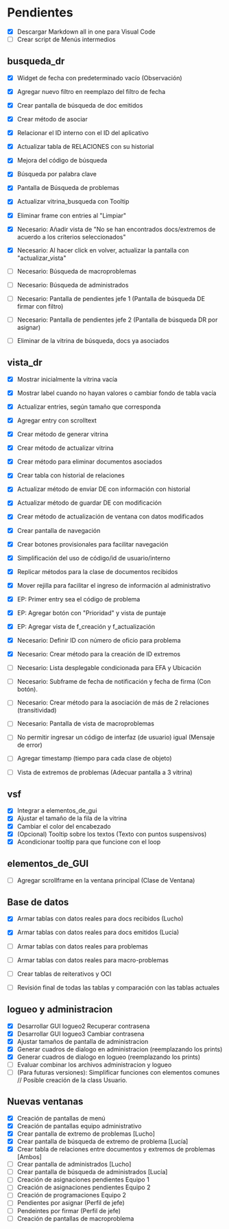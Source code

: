 # Pendientes
- [x] Descargar Markdown all in one para Visual Code
- [ ] Crear script de Menús intermedios

## busqueda_dr
- [x] Widget de fecha con predeterminado vacío (Observación)
- [x] Agregar nuevo filtro en reemplazo del filtro de fecha
- [x] Crear pantalla de búsqueda de doc emitidos
- [x] Crear método de asociar
- [x] Relacionar el ID interno con el ID del aplicativo
- [x] Actualizar tabla de RELACIONES con su historial
- [x] Mejora del código de búsqueda
- [x] Búsqueda por palabra clave
- [x] Pantalla de Búsqueda de problemas
- [x] Actualizar vitrina_busqueda con Tooltip
- [x] Eliminar frame con entries al "Limpiar"

- [x] Necesario: Añadir vista de "No se han encontrados docs/extremos de acuerdo a los criterios seleccionados"
- [x] Necesario: Al hacer click en volver, actualizar la pantalla con "actualizar_vista"
- [ ] Necesario: Búsqueda de macroproblemas
- [ ] Necesario: Búsqueda de administrados
- [ ] Necesario: Pantalla de pendientes jefe 1 (Pantalla de búsqueda DE firmar con filtro)
- [ ] Necesario: Pantalla de pendientes jefe 2 (Pantalla de búsqueda DR por asignar)

- [ ] Eliminar de la vitrina de búsqueda, docs ya asociados 

## vista_dr
- [x] Mostrar inicialmente la vitrina vacía
- [x] Mostrar label cuando no hayan valores o cambiar fondo de tabla vacía
- [x] Actualizar entries, según tamaño que corresponda
- [x] Agregar entry con scrolltext
- [x] Crear método de generar vitrina
- [x] Crear método de actualizar vitrina
- [x] Crear método para eliminar documentos asociados
- [x] Crear tabla con historial de relaciones
- [x] Actualizar método de enviar DE con información con historial
- [x] Actualizar método de guardar DE con modificación
- [x] Crear método de actualización de ventana con datos modificados
- [x] Crear pantalla de navegación
- [x] Crear botones provisionales para facilitar navegación
- [x] Simplificación del uso de código/id de usuario/interno
- [x] Replicar métodos para la clase de documentos recibidos
- [x] Mover rejilla para facilitar el ingreso de información al administrativo
- [x] EP: Primer entry sea el código de problema
- [x] EP: Agregar botón con "Prioridad" y vista de puntaje
- [x] EP: Agregar vista de f_creación y f_actualización

- [x] Necesario: Definir ID con número de oficio para problema
- [x] Necesario: Crear método para la creación de ID extremos
- [ ] Necesario: Lista desplegable condicionada para EFA y Ubicación 
- [ ] Necesario: Subframe de fecha de notificación y fecha de firma (Con botón).
- [ ] Necesario: Crear método para la asociación de más de 2 relaciones (transitividad)
- [ ] Necesario: Pantalla de vista de macroproblemas

- [ ] No permitir ingresar un código de interfaz (de usuario) igual (Mensaje de error)
- [ ] Agregar timestamp (tiempo para cada clase de objeto)
- [ ] Vista de extremos de problemas (Adecuar pantalla a 3 vitrina)

  
## vsf
- [x] Integrar a elementos_de_gui
- [x] Ajustar el tamaño de la fila de la vitrina
- [x] Cambiar el color del encabezado
- [x] (Opcional) Tooltip sobre los textos (Texto con puntos suspensivos)
- [x] Acondicionar tooltip para que funcione con el loop

## elementos_de_GUI
- [ ] Agregar scrollframe en la ventana principal (Clase de Ventana)

## Base de datos
- [x] Armar tablas con datos reales para docs recibidos (Lucho)
- [x] Armar tablas con datos reales para docs emitidos (Lucia)
- [ ] Armar tablas con datos reales para problemas
- [ ] Armar tablas con datos reales para macro-problemas 
- [ ] Crear tablas de reiterativos y OCI
- [ ] Revisión final de todas las tablas y comparación con las tablas actuales


## logueo y administracion

- [x] Desarrollar GUI logueo2 Recuperar contrasena
- [x] Desarrollar GUI logueo3 Cambiar contrasena
- [x] Ajustar tamaños de pantalla de administracion
- [x] Generar cuadros de dialogo en administracion (reemplazando los prints)
- [x] Generar cuadros de dialogo en logueo (reemplazando los prints)
- [ ] Evaluar combinar los archivos administracion y logueo
- [ ] (Para futuras versiones): Simplificar funciones con elementos comunes // Posible creación de la class Usuario. 

## Nuevas ventanas
- [x] Creación de pantallas de menú
- [x] Creación de pantallas equipo administrativo
- [x] Crear pantalla de extremo de problemas [Lucho]
- [x] Crear pantalla de búsqueda de extremo de problema [Lucía]
- [x] Crear tabla de relaciones entre documentos y extremos de problemas [Ambos]
- [ ] Crear pantalla de administrados [Lucho]
- [ ] Crear pantalla de búsqueda de administrados [Lucía]
- [ ] Creación de asignaciones pendientes Equipo 1
- [ ] Creación de asignaciones pendientes Equipo 2
- [ ] Creación de programaciones Equipo 2
- [ ] Pendientes por asignar (Perfil de jefe)
- [ ] Pendeintes por firmar (Perfil de jefe)
- [ ] Creación de pantallas de macroproblema
